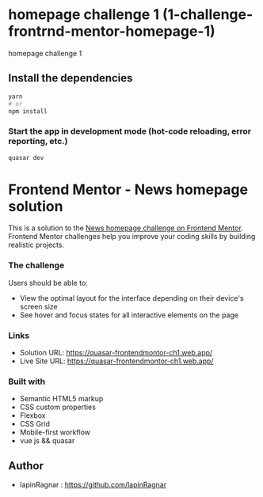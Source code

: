 # homepage challenge 1 (1-challenge-frontrnd-mentor-homepage-1)

homepage challenge 1

## Install the dependencies
```bash
yarn
# or
npm install
```

### Start the app in development mode (hot-code reloading, error reporting, etc.)
```bash
quasar dev
```

# Frontend Mentor - News homepage solution

This is a solution to the [News homepage challenge on Frontend Mentor](https://www.frontendmentor.io/challenges/news-homepage-H6SWTa1MFl). Frontend Mentor challenges help you improve your coding skills by building realistic projects.

### The challenge

Users should be able to:

- View the optimal layout for the interface depending on their device's screen size
- See hover and focus states for all interactive elements on the page



### Links

- Solution URL: https://quasar-frontendmontor-ch1.web.app/
- Live Site URL: https://quasar-frontendmontor-ch1.web.app/

### Built with

- Semantic HTML5 markup
- CSS custom properties
- Flexbox
- CSS Grid
- Mobile-first workflow
- vue js && quasar


## Author
- lapinRagnar : https://github.com/lapinRagnar



